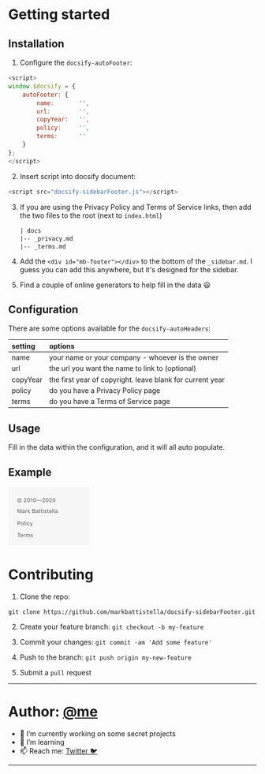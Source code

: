 # Getting started

## Installation
1. Configure the `docsify-autoFooter`:
```js
<script>
window.$docsify = {
	autoFooter: {
		name:		'',
		url:		'',
		copyYear:	'',
		policy:		'',
		terms:		''
	}
};
</script>
```

2. Insert script into docsify document:
```js
<script src="docsify-sidebarFooter.js"></script>
```

3. If you are using the Privacy Policy and Terms of Service links, then add the two files to the root (next to `index.html`)

	```
	| docs
	|-- _privacy.md
	|-- _terms.md
	```

4. Add the `<div id="mb-footer"></div>` to the bottom of the `_sidebar.md`. I guess you can add this anywhere, but it's designed for the sidebar.

5. Find a couple of online generators to help fill in the data :smiley:


## Configuration
There are some options available for the `docsify-autoHeaders`:

| setting   | options |
| :-------- | :------ |
| name		| your name or your company - whoever is the owner
| url		| the url you want the name to link to (optional)
| copyYear	| the first year of copyright. leave blank for current year
| policy	| do you have a Privacy Policy page
| terms		| do you have a Terms of Service page

## Usage
Fill in the data within the configuration, and it will all auto populate.


## Example
![Example output](images/example.jpg)

# Contributing
1. Clone the repo:
```
git clone https://github.com/markbattistella/docsify-sidebarFooter.git
```

2. Create your feature branch: `git checkout -b my-feature`

3. Commit your changes: `git commit -am 'Add some feature'`

4. Push to the branch: `git push origin my-new-feature`

5. Submit a `pull` request


---

# Author: [@me](https://github.com/markbattistella)

- 🔭 I’m currently working on some secret projects
- 🌱 I’m learning
- 📫 Reach me: [Twitter 🐦](https://twitter.com/markbattistella)

---
